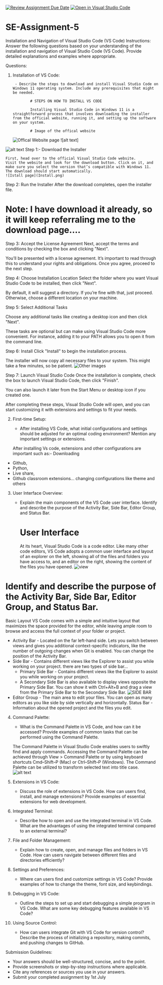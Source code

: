 [![Review Assignment Due Date](https://classroom.github.com/assets/deadline-readme-button-22041afd0340ce965d47ae6ef1cefeee28c7c493a6346c4f15d667ab976d596c.svg)](https://classroom.github.com/a/XoLGRbHq)
[![Open in Visual Studio Code](https://classroom.github.com/assets/open-in-vscode-2e0aaae1b6195c2367325f4f02e2d04e9abb55f0b24a779b69b11b9e10269abc.svg)](https://classroom.github.com/online_ide?assignment_repo_id=15300136&assignment_repo_type=AssignmentRepo)

# SE-Assignment-5

Installation and Navigation of Visual Studio Code (VS Code)
Instructions:
Answer the following questions based on your understanding of the installation and navigation of Visual Studio Code (VS Code). Provide detailed explanations and examples where appropriate.

Questions:

1.  Installation of VS Code:

         - Describe the steps to download and install Visual Studio Code on Windows 11 operating system. Include any prerequisites that might be needed.

                # STEPS ON HOW TO INSTALL VS CODE

                Installing Visual Studio Code in Windows 11 is a straightforward process that involves downloading the installer from the official website, running it, and setting up the software on your system.

                # Image of the offical website

    ![Offical Website page](<Offical website.png>) ![alt text]

![alt text](<download (1).jpeg>)
Step 1:- Download the Installer

    First, head over to the official Visual Studio Code website.
    Visit the website and look for the download button. Click on it, and make sure you select the version that’s compatible with Windows 11. The download should start automatically.
    ![Istall page](Install.png)

Step 2: Run the Installer
After the download completes, open the installer file.

# Note: I have download it already, so it will keep referraling me to the download page....

Step 3: Accept the License Agreement
Next, accept the terms and conditions by checking the box and clicking "Next".

You’ll be presented with a license agreement. It’s important to read through this to understand your rights and obligations. Once you agree, proceed to the next step.

Step 4: Choose Installation Location
Select the folder where you want Visual Studio Code to be installed, then click "Next".

By default, it will suggest a directory. If you’re fine with that, just proceed. Otherwise, choose a different location on your machine.

Step 5: Select Additional Tasks

Choose any additional tasks like creating a desktop icon and then click "Next".

These tasks are optional but can make using Visual Studio Code more convenient. For instance, adding it to your PATH allows you to open it from the command line.

Step 6: Install
Click "Install" to begin the installation process.

The installer will now copy all necessary files to your system. This might take a few minutes, so be patient.
![Other images](11.jpg)

Step 7: Launch Visual Studio Code
Once the installation is complete, check the box to launch Visual Studio Code, then click "Finish".

You can also launch it later from the Start Menu or desktop icon if you created one.

After completing these steps, Visual Studio Code will open, and you can start customizing it with extensions and settings to fit your needs.

2. First-time Setup:

   - After installing VS Code, what initial configurations and settings should be adjusted for an optimal coding environment? Mention any important settings or extensions.

   After installing Vs code, extensions and other configurations are important such as:-
   Downloading

- Github,
- Python,
- Live share,
- Github classroom extensions...
  changing configurations like theme and others

3. User Interface Overview:

   - Explain the main components of the VS Code user interface. Identify and describe the purpose of the Activity Bar, Side Bar, Editor Group, and Status Bar.

     # User Interface

     At its heart, Visual Studio Code is a code editor. Like many other code editors, VS Code adopts a common user interface and layout of an explorer on the left, showing all of the files and folders you have access to, and an editor on the right, showing the content of the files you have opened.
     ![view](22.png)

# Identify and describe the purpose of the Activity Bar, Side Bar, Editor Group, and Status Bar.

Basic Layout
VS Code comes with a simple and intuitive layout that maximizes the space provided for the editor, while leaving ample room to browse and access the full context of your folder or project.

- Activity Bar - Located on the far left-hand side. Lets you switch between views and gives you additional context-specific indicators, like the number of outgoing changes when Git is enabled. You can change the position of the Activity Bar.
- Side Bar - Contains different views like the Explorer to assist you while working on your project.
  there are two types of side bar...
  - Primary Side Bar - Contains different views like the Explorer to assist you while working on your project.
  - A Secondary Side Bar is also available to display views opposite the Primary Side Bar. You can show it with Ctrl+Alt+B and drag a view from the Primary Side Bar to the Secondary Side Bar. ![SIDE BAR](33.png)
- Editor Group - The main area to edit your files. You can open as many editors as you like side by side vertically and horizontally.
  Status Bar - Information about the opened project and the files you edit.

4. Command Palette:

   - What is the Command Palette in VS Code, and how can it be accessed? Provide examples of common tasks that can be performed using the Command Palette.

   The Command Palette in Visual Studio Code enables users to swiftly find and apply commands. Accessing the Command Palette can be achieved through View > Command Palette or by using keyboard shortcuts Cmd–Shift–P (Mac) or Ctrl–Shift–P (Windows). The Command Palette can be utilized to transform selected text into title case.
   ![alt text](100.png)

5. Extensions in VS Code:

   - Discuss the role of extensions in VS Code. How can users find, install, and manage extensions? Provide examples of essential extensions for web development.

6. Integrated Terminal:

   - Describe how to open and use the integrated terminal in VS Code. What are the advantages of using the integrated terminal compared to an external terminal?

7. File and Folder Management:

   - Explain how to create, open, and manage files and folders in VS Code. How can users navigate between different files and directories efficiently?

8. Settings and Preferences:

   - Where can users find and customize settings in VS Code? Provide examples of how to change the theme, font size, and keybindings.

9. Debugging in VS Code:

   - Outline the steps to set up and start debugging a simple program in VS Code. What are some key debugging features available in VS Code?

10. Using Source Control:
    - How can users integrate Git with VS Code for version control? Describe the process of initializing a repository, making commits, and pushing changes to GitHub.

Submission Guidelines:

- Your answers should be well-structured, concise, and to the point.
- Provide screenshots or step-by-step instructions where applicable.
- Cite any references or sources you use in your answers.
- Submit your completed assignment by 1st July
